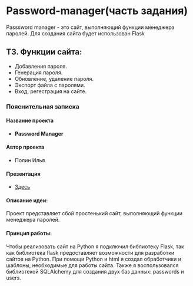 # Password-manager(часть задания)
Passsword manager - это сайт, выполняющий функции менеджера паролей. Для создания сайта будет использован Flask

## ТЗ. Функции сайта:
* Добавления пароля.
* Генерация пароля.
* Обновление, удаление пароля.
* Экспорт файла с паролями.
* Вход, регестрация на сайте.

### Пояснительная записка
#### Название проекта
* __Password Manager__
#### Автор проекта
* Полин Илья
#### Презентация
* [Здесь](https://docs.google.com/presentation/d/1MosXsfdYTFBuThbQ7rPUMQaqhTSK4ZsS/edit?usp=sharing&ouid=106023115546379830982&rtpof=true&sd=true)

#### Описание идеи:
Проект представляет сбой простенький сайт, выполняющий функции менеджера паролей. 

#### Принцип работы:

Чтобы реализовать сайт на Python я подключил библиотеку Flask, так как библиотека flask  предоставляет возможности для разработки сайтов на Python. При помощи Python и html я создал обработчики и шаблоны, необходимые для работы сайта. Также я воспользовался библиотекой SQLAlchemy для создания двух баз данных: passwords и users.


